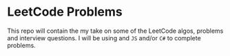 # LeetCode Problems

This repo will contain the my take on some of the LeetCode algos, problems and interview questions. I will be using and `JS` and/or `C#` to complete problems.
